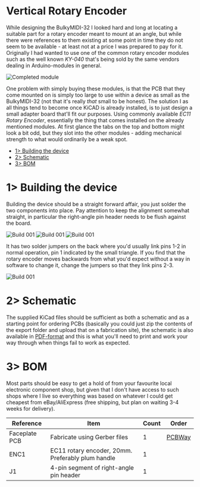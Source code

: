 # Vertical Rotary Encoder
While designing the BulkyMIDI-32 I looked hard and long at locating a suitable part for a rotary encoder meant to mount at an angle, but while there were references to them existing at some point in time they do not seem to be available - at least not at a price I was prepared to pay for it. Originally I had wanted to use one of the common rotary encoder modules such as the well known *KY-040* that's being sold by the same vendors dealing in Arduino-modules in general.

![Completed module](https://github.com/tebl/BulkyMIDI-32/raw/main/gallery/build_encoder_004.jpg)

One problem with simply buying these modules, is that the PCB that they come mounted on is simply too large to use within a device as small as the BulkyMIDI-32 (not that it's really *that* small to be honest). The solution I as all things tend to become once KiCAD is already installed, is to just design a small adapter board that'll fit our purposes. Using commonly available *EC11 Rotary Encoder*, essentially the thing that comes installed on the already mentioned modules. At first glance the tabs on the top and bottom might look a bit odd, but they slot into the other modules - adding mechanical strength to what would ordinarily be a weak spot.

- [1> Building the device](#1-building-the-device)
- [2> Schematic](#2-schematic)
- [3> BOM](#3-bom)

# 1> Building the device
Building the device should be a straight forward affair, you just solder the two components into place. Pay attention to keep the alignment somewhat straight, in particular the right-angle pin header needs to be flush against the board.

![Build 001](https://github.com/tebl/BulkyMIDI-32/raw/main/gallery/build_encoder_001.jpg)
![Build 001](https://github.com/tebl/BulkyMIDI-32/raw/main/gallery/build_encoder_002.jpg)
![Build 001](https://github.com/tebl/BulkyMIDI-32/raw/main/gallery/build_encoder_003.jpg)

It has two solder jumpers on the back where you'd usually link pins 1-2 in normal operation, pin 1 indicated by the small triangle. If you find that the rotary encoder moves backwards from what you'd expect without a way in software to change it, change the jumpers so that they link pins 2-3.

![Build 001](https://github.com/tebl/BulkyMIDI-32/raw/main/gallery/build_encoder_004.jpg)

# 2> Schematic
The supplied KiCad files should be sufficient as both a schematic and as a  starting point for ordering PCBs (basically you could just zip the contents of the export folder and upload that on a fabrication site), the schematic is also available in [PDF-format](https://github.com/tebl/BulkyMIDI-32/tree/main/documentation/schematic/adapters) and this is what you'll need to print and work your way through when things fail to work as expected.

# 3> BOM
Most parts should be easy to get a hold of from your favourite local electronic component shop, but given that I don't have access to such shops where I live so everything was based on whatever I could get cheapest from eBay/AliExpress (free shipping, but plan on waiting 3-4 weeks for delivery). 

| Reference      | Item                                                  | Count | Order  |
| ---------------| ----------------------------------------------------- | ----- | ------ |
| Faceplate PCB  | Fabricate using Gerber files                          |     1 | [PCBWay](https://www.pcbway.com/project/shareproject/BulkyMIDI_32_Vertical_Rotary_Encoder_352faf4d.html)
| ENC1           | EC11 rotary encoder, 20mm. Preferably plum handle     |     1 |
| J1             | 4-pin segment of right-angle pin header               |     1 |
